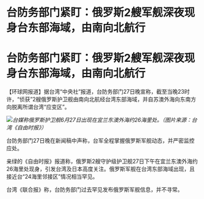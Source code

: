 # 台防务部门紧盯：俄罗斯2艘军舰深夜现身台东部海域，由南向北航行

# 台防务部门紧盯：俄罗斯2艘军舰深夜现身台东部海域，由南向北航行

【环球网报道】据台湾“中央社”报道，台防务部门27日晚宣称，截至当晚23时许，“侦获”2艘俄罗斯护卫舰由南向北航经台湾东部海域，并自苏澳外海向东南方向脱离所谓台湾“应变区”。

![](https://inews.gtimg.com/om_bt/OWUz5MUC339yMk_Q56Nt9afnrD_miKtyTbdOZDHUuBpscAA/1000)_台媒称俄罗斯护卫舰6月27日出现在宜兰东澳外海约26海里处。（图片来源：台湾《自由时报》）_

台防务部门27日晚在新闻稿中声称，台军全程掌握俄罗斯军舰动态，并严密监控应处。

亲绿的《自由时报》报道称，俄罗斯2艘守护级护卫舰27日下午在宜兰东澳外海约26海里处现身，引发台湾及日本高度关注。俄罗斯军舰在台湾东部海域出现，且接近台“24海里邻接区”情况相当罕见。

台湾《联合报》称，台防务部门过去罕见发布俄罗斯军舰信息，并不寻常。

